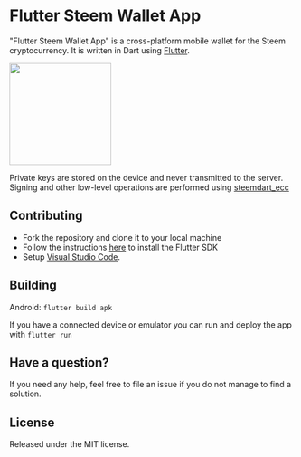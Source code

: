 # Flutter Steem Wallet App

"Flutter Steem Wallet App" is a cross-platform mobile wallet for the Steem cryptocurrency. It is written in Dart using [Flutter](https://flutter.dev/).

<img src="https://user-images.githubusercontent.com/3969643/120349722-50bc4500-c339-11eb-83b2-f38eec38bdd7.png" width="180"/>

Private keys are stored on the device and never transmitted to the server. Signing and other low-level operations are performed using [steemdart_ecc](https://github.com/anpigon/steemdart_ecc)

## Contributing

- Fork the repository and clone it to your local machine
- Follow the instructions [here](https://flutter.io/docs/get-started/install) to install the Flutter SDK
- Setup [Visual Studio Code](https://flutter.io/docs/development/tools/vs-code).

## Building

Android: `flutter build apk`

If you have a connected device or emulator you can run and deploy the app with `flutter run`

## Have a question?

If you need any help, feel free to file an issue if you do not manage to find a solution.

## License

Released under the MIT license.
